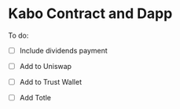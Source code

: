 # Kabo Contract and Dapp
To do:<br>
- [ ] Include dividends payment
- [ ] Add to Uniswap
- [ ] Add to Trust Wallet
- [ ] Add Totle

